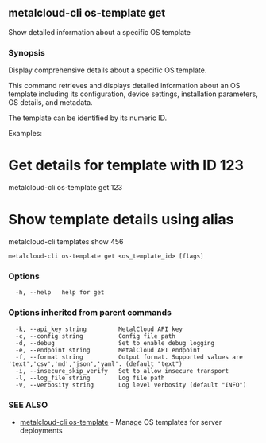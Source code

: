 ## metalcloud-cli os-template get

Show detailed information about a specific OS template

### Synopsis

Display comprehensive details about a specific OS template.

This command retrieves and displays detailed information about an OS template
including its configuration, device settings, installation parameters, OS details,
and metadata.

The template can be identified by its numeric ID.

Examples:
  # Get details for template with ID 123
  metalcloud-cli os-template get 123
  
  # Show template details using alias
  metalcloud-cli templates show 456

```
metalcloud-cli os-template get <os_template_id> [flags]
```

### Options

```
  -h, --help   help for get
```

### Options inherited from parent commands

```
  -k, --api_key string         MetalCloud API key
  -c, --config string          Config file path
  -d, --debug                  Set to enable debug logging
  -e, --endpoint string        MetalCloud API endpoint
  -f, --format string          Output format. Supported values are 'text','csv','md','json','yaml'. (default "text")
  -i, --insecure_skip_verify   Set to allow insecure transport
  -l, --log_file string        Log file path
  -v, --verbosity string       Log level verbosity (default "INFO")
```

### SEE ALSO

* [metalcloud-cli os-template](metalcloud-cli_os-template.md)	 - Manage OS templates for server deployments

